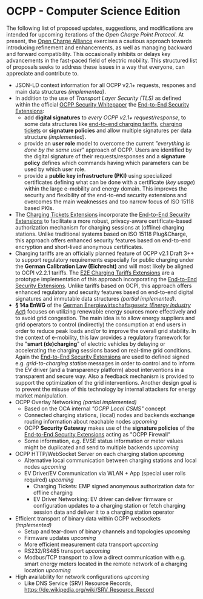 # OCPP - Computer Science Edition

The following list of proposed updates, suggestions, and modifications are intended for upcoming iterations of the *Open Charge Point Protocol*.
At present, the [Open Charge Alliance](https://www.openchargealliance.org) exercises a cautious approach towards introducing refinement and enhancements, as well as managing
backward and forward compatibility. This occasionally inhibits or delays key advancements in the fast-paced field of electric mobility.
This structured list of proposals seeks to address these issues in a way that everyone, can appreciate and contribute to.

- JSON-LD context information for all OCPP v2.1+ requests, respones and main data structures *(implemented)*.
- In addition to the use of *Transport Layer Security (TLS)* as defined within the official [OCPP Security Whitepaper](https://www.openchargealliance.org/about-us/info-en-whitepapers/) the [End-to-End Security Extensions](../WWCP_OCPPv2.1/Extensions/E2ESecurityExtensions/README.md):
  - add **digital signatures** to *every OCPP v2.1+ request/response*, to some data structures like [end-to-end charging tariffs](../WWCP_OCPPv2.1/Extensions/E2EChargingTariffsExtensions/README.md), [charging tickets](../WWCP_OCPPv2.1/Extensions/ChargingTicketsExtension/README.md) or **signature policies** and allow multiple signatures per data structure *(implemented)*.
  - provide an **user role** model to overcome the current *"everything is done by the same user"* approach of OCPP. Users are identified by the digital signature of their requests/responses and a **signature policy** defines which commands having which parameters can be used by which user role.
  - provide a **public key infrastructure (PKI)** using specialized certificates defining what can be done with a certificate (*key usage*) within the large e-mobility and energy domain. This improves the security and flexibility of the end-to-end security extensions and overcomes the main weaknesses and too narrow focus of ISO 15118 based PKIs.
- The [Charging Tickets Extensions](../WWCP_OCPPv2.1/Extensions/ChargingTicketsExtensions/README.md) incorporate the [End-to-End Security Extensions](../WWCP_OCPPv2.1/Extensions/E2ESecurityExtensions/README.md) to facilitate a more robust, privacy-aware certificate-based authorization mechanism for charging sessions at (offline) charging stations. Unlike traditional systems based on ISO 15118 Plug&Charge, this approach offers enhanced security features based on end-to-end encryption and short-lived anonymous certificates.
- Charging tariffs are an officially planned feature of OCPP v2.1 Draft 3++ to support regulatory requirements especially for public charging under the **German Calibration Law (Eichrecht)** and will most likely be aligned to OCPI v2.2.1 tariffs. The [E2E Charging Tariffs Extensions](../WWCP_OCPPv2.1/Extensions/E2EChargingTicketsExtensions/README.md) are a prototype implementation of this approach incorporating the [End-to-End Security Extensions](../WWCP_OCPPv2.1/Extensions/E2ESecurityExtensions/README.md). Unlike tariffs based on OCPI, this approach offers enhanced regulatory and security features based on end-to-end digital signatures and immutable data structures *(partial implemented)*.
- **§ 14a EnWG** of the [German Energiewirtschaftsgesetz (*Energy Industry Act*)](https://www.gesetze-im-internet.de/enwg_2005/) focuses on utilizing renewable energy sources more effectively and to avoid grid congestion. The main idea is to allow energy suppliers and grid operators to control (indirectly) the consumption at end users in order to reduce peak loads and/or to improve the overall grid stability. In the context of e-mobility, this law provides a regulatory framework for the "**smart (de)charging**" of electric vehicles by delaying or accelerating the charging sessions based on real-time grid conditions. Again the [End-to-End Security Extensions](../WWCP_OCPPv2.1/Extensions/E2ESecurityExtensions/README.md) are used to defined signed e.g. *grid-to-charging station* messages in order to control and to inform the EV driver (and a transparency platform) about interventions in a transparent and secure way. Also a feedback mechanism is provided to support the optimization of the grid interventions. Another design goal is to prevent the misuse of this technology by internal attackers for energy market manipulation.
- OCPP Overlay Networking *(partial implemented)*
  - Based on the OCA internal *"OCPP Local CSMS"* concept
  - Connected charging stations, (local) nodes and backends exchange routing information about reachable nodes *upcoming*
  - OCPP **Security Gateway** makes use of the **signature policies** of the [End-to-End Security Extensions](../WWCP_OCPPv2.1/Extensions/E2ESecurityExtensions/README.md) acting as "OCPP Firewall"
  - Some information, e.g. EVSE status information or meter values might be duplicated and send to multiple backends *upcoming*  
- OCPP HTTP/WebSocket Server on each charging station *upcoming*
  - Alternative local communication between charging stations and local nodes *upcoming*
  - EV Driver/EV Communication via WLAN + App (special user rolls required) *upcoming*
    - Charging Tickets: EMP signed anonymous authorization data for offline charging
    - EV Driver Networking: EV driver can deliver firmware or configuration updates to a charging station or fetch charging session data and deliver it to a charging station operator
- Efficient transport of binary data within OCPP websockets *(implemented)*
  - Setup and tear-down of binary channels and topologies *upcoming*
  - Firmware updates *upcoming*
  - More efficient measurement data transport *upcoming*
  - RS232/RS485 transport *upcoming*
  - Modbus/TCP transport to allow a direct communication with e.g. smart energy meters located in the remote network of a charging location *upcoming*
- High availability for network configurations *upcoming*
  - Like DNS Service (SRV) Resource Records, https://de.wikipedia.org/wiki/SRV_Resource_Record
